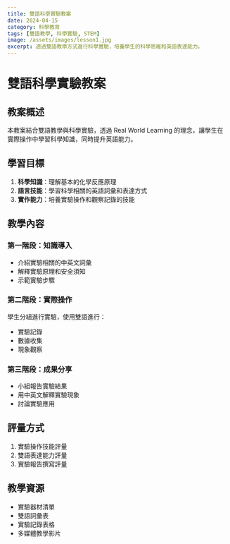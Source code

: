 ```yaml
---
title: 雙語科學實驗教案
date: 2024-04-15
category: 科學教育
tags: [雙語教學, 科學實驗, STEM]
image: /assets/images/lesson1.jpg
excerpt: 透過雙語教學方式進行科學實驗，培養學生的科學思維和英語表達能力。
---
```


# 雙語科學實驗教案

## 教案概述

本教案結合雙語教學與科學實驗，透過 Real World Learning 的理念，讓學生在實際操作中學習科學知識，同時提升英語能力。

## 學習目標

1. **科學知識**：理解基本的化學反應原理
2. **語言技能**：學習科學相關的英語詞彙和表達方式
3. **實作能力**：培養實驗操作和觀察記錄的技能

## 教學內容

### 第一階段：知識導入
- 介紹實驗相關的中英文詞彙
- 解釋實驗原理和安全須知
- 示範實驗步驟

### 第二階段：實際操作
學生分組進行實驗，使用雙語進行：
- 實驗記錄
- 數據收集
- 現象觀察

### 第三階段：成果分享
- 小組報告實驗結果
- 用中英文解釋實驗現象
- 討論實驗應用

## 評量方式

1. 實驗操作技能評量
2. 雙語表達能力評量
3. 實驗報告撰寫評量

## 教學資源

- 實驗器材清單
- 雙語詞彙表
- 實驗記錄表格
- 多媒體教學影片 